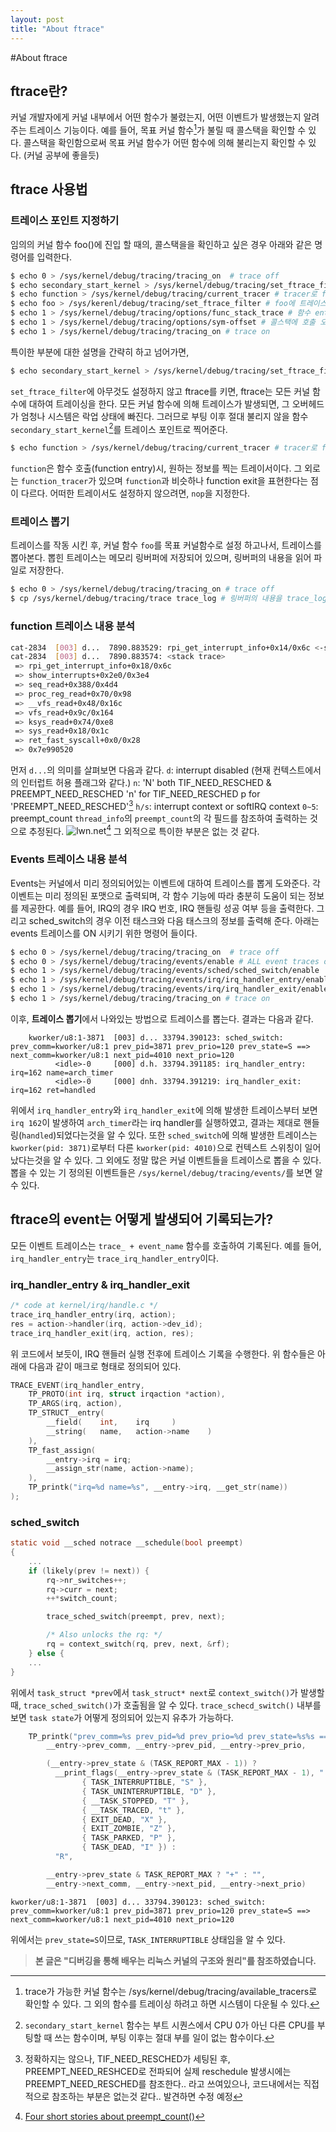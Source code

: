 ```yaml
---
layout: post
title: "About ftrace"
---
```


#About ftrace

## ftrace란?
커널 개발자에게 커널 내부에서 어떤 함수가 불렸는지, 어떤 이벤트가 발생했는지 알려주는 트레이스 기능이다.
예를 들어, 목표 커널 함수[^1]가 불릴 때 콜스택을 확인할 수 있다.
콜스택을 확인함으로써 목표 커널 함수가 어떤 함수에 의해 불리는지 확인할 수 있다. (커널 공부에 좋을듯)

## ftrace 사용법
### 트레이스 포인트 지정하기
임의의 커널 함수 foo()에 진입 할 때의, 콜스택을을 확인하고 싶은 경우 아래와 같은 명령어를 입력한다.
```bash
$ echo 0 > /sys/kernel/debug/tracing/tracing_on  # trace off
$ echo secondary_start_kernel > /sys/kernel/debug/tracing/set_ftrace_filter # secondary_start_kernel에 트레이스 포인트 설정
$ echo function > /sys/kernel/debug/tracing/current_tracer # tracer로 function 지정
$ echo foo > /sys/kerenl/debug/tracing/set_ftrace_filter # foo에 트레이스 포인트 설정
$ echo 1 > /sys/kernel/debug/tracing/options/func_stack_trace # 함수 entry에서 콜스택을 출력하도록 설정 <stack trace>
$ echo 1 > /sys/kernel/debug/tracing/options/sym-offset # 콜스택에 호출 오프셋 출력하도록 설정 예) vfs_read+0x9c
$ echo 1 > /sys/kernel/debug/tracing/tracing_on # trace on
```

특이한 부분에 대한 설명을 간략히 하고 넘어가면,
```bash
$ echo secondary_start_kernel > /sys/kernel/debug/tracing/set_ftrace_filter # secondary_start_kernel에 트레이스 포인트 설정
```
`set_ftrace_filter`에 아무것도 설정하지 않고 ftrace를 키면, ftrace는 모든 커널 함수에 대하여 트레이싱을 한다.
모든 커널 함수에 의해 트레이스가 발생되면, 그 오버헤드가 엄청나 시스템은 락업 상태에 빠진다.
그러므로 부팅 이후 절대 불리지 않을 함수`secondary_start_kernel`[^2]를 트레이스 포인트로 찍어준다.
```bash
$ echo function > /sys/kernel/debug/tracing/current_tracer # tracer로 function 지정
```
`function`은 함수 호출(function entry)시, 원하는 정보를 찍는 트레이서이다.
그 외로는 `function_tracer`가 있으며 `function`과 비슷하나 function exit을 표현한다는 점이 다르다.
어떠한 트레이서도 설정하지 않으려면, `nop`을 지정한다.

### 트레이스 뽑기
트레이스를 작동 시킨 후, 커널 함수 `foo`를 목표 커널함수로 설정 하고나서, 트레이스를 뽑아본다. 
뽑힌 트레이스는 메모리 링버퍼에 저장되어 있으며, 링버퍼의 내용을 읽어 파일로 저장한다.
```bash
$ echo 0 > /sys/kernel/debug/tracing/tracing_on # trace off
$ cp /sys/kernel/debug/tracing/trace trace_log # 링버퍼의 내용을 trace_log로 저장
```

### function 트레이스 내용 분석
```bash
cat-2834  [003] d...  7890.883529: rpi_get_interrupt_info+0x14/0x6c <-show_interrupts+0x2e0/0x3e4
cat-2834  [003] d...  7890.883574: <stack trace>
 => rpi_get_interrupt_info+0x18/0x6c
 => show_interrupts+0x2e0/0x3e4
 => seq_read+0x388/0x4d4
 => proc_reg_read+0x70/0x98
 => __vfs_read+0x48/0x16c
 => vfs_read+0x9c/0x164
 => ksys_read+0x74/0xe8
 => sys_read+0x18/0x1c
 => ret_fast_syscall+0x0/0x28
 => 0x7e990520
```
먼저 `d...`의 의미를 살펴보면 다음과 같다.
`d`: interrupt disabled (현재 컨텍스트에서의 인터럽트 허용 플래그와 같다.)
`n`: 'N' both TIF_NEED_RESCHED & PREEMPT_NEED_RESCHED 'n' for TIF_NEED_RESCHED p for 'PREEMPT_NEED_RESCHED'[^3]
`h/s`: interrupt context or softIRQ context
`0~5`: preempt_count
`thread_info`의 `preempt_count`의 각 필드를 참조하여 출력하는 것으로 추정된다.
![lwn.net](https://static.lwn.net/images/2020/preempt-count.svg)[^4]
그 외적으로 특이한 부분은 없는 것 같다.

### Events 트레이스 내용 분석
Events는 커널에서 미리 정의되어있는 이벤트에 대하여 트레이스를 뽑게 도와준다.
각 이벤트는 미리 정의된 포맷으로 출력되며, 각 함수 기능에 따라 충분히 도움이 되는 정보를 제공한다.
예를 들어, IRQ의 경우 IRQ 번호, IRQ 핸들링 성공 여부 등을 출력한다. 그리고 sched_switch의 경우 이전 태스크와 다음 태스크의 정보를 출력해 준다.
아래는 events 트레이스를 ON 시키기 위한 명령어 들이다.
```bash
$ echo 0 > /sys/kernel/debug/tracing/tracing_on  # trace off
$ echo 0 > /sys/kernel/debug/tracing/events/enable # ALL event traces off
$ echo 1 > /sys/kernel/debug/tracing/events/sched/sched_switch/enable
$ echo 1 > /sys/kernel/debug/tracing/events/irq/irq_handler_entry/enable
$ echo 1 > /sys/kernel/debug/tracing/events/irq/irq_handler_exit/enable
$ echo 1 > /sys/kernel/debug/tracing/tracing_on # trace on
```
이후, **트레이스 뽑기**에서 나와있는 방법으로 트레이스를 뽑는다.
결과는 다음과 같다.
```
    kworker/u8:1-3871  [003] d... 33794.390123: sched_switch: prev_comm=kworker/u8:1 prev_pid=3871 prev_prio=120 prev_state=S ==> next_comm=kworker/u8:1 next_pid=4010 next_prio=120
          <idle>-0     [000] d.h. 33794.391185: irq_handler_entry: irq=162 name=arch_timer
          <idle>-0     [000] dnh. 33794.391219: irq_handler_exit: irq=162 ret=handled
```
위에서 `irq_handler_entry`와 `irq_handler_exit`에 의해 발생한 트레이스부터 보면 `irq 162`이 발생하여 `arch_timer`라는 irq handler를 실행하였고, 결과는 제대로 핸들링(`handled`)되었다는것을 알 수 있다.
또한 `sched_switch`에 의해 발생한 트레이스는 `kworker(pid: 3871)`로부터 다른 `kworker(pid: 4010)`으로 컨텍스트 스위칭이 일어났다는것을 알 수 있다.
그 외에도 정말 많은 커널 이벤트들을 트레이스로 뽑을 수 있다.
뽑을 수 있는 기 정의된 이벤트들은 `/sys/kernel/debug/tracing/events/`를 보면 알 수 있다.

## ftrace의 event는 어떻게 발생되어 기록되는가?
모든 이벤트 트레이스는 `trace_ + event_name` 함수를 호출하여 기록된다.
예를 들어, `irq_handler_entry`는 `trace_irq_handler_entry`이다.
### irq_handler_entry & irq_handler_exit
```C
/* code at kernel/irq/handle.c */
trace_irq_handler_entry(irq, action);
res = action->handler(irq, action->dev_id);
trace_irq_handler_exit(irq, action, res);
```
위 코드에서 보듯이, IRQ 핸들러 실행 전후에 트레이스 기록을 수행한다.
위 함수들은 아래에 다음과 같이 매크로 형태로 정의되어 있다.
```C
TRACE_EVENT(irq_handler_entry,
    TP_PROTO(int irq, struct irqaction *action),
    TP_ARGS(irq, action),
    TP_STRUCT__entry(
        __field(    int,    irq     )
        __string(   name,   action->name    )
    ),
    TP_fast_assign(
        __entry->irq = irq;
        __assign_str(name, action->name);
    ),
    TP_printk("irq=%d name=%s", __entry->irq, __get_str(name))
);
```
### sched_switch
```C
static void __sched notrace __schedule(bool preempt)
{
    ...
    if (likely(prev != next)) {
        rq->nr_switches++;
        rq->curr = next;
        ++*switch_count;

        trace_sched_switch(preempt, prev, next);

        /* Also unlocks the rq: */
        rq = context_switch(rq, prev, next, &rf);
    } else {
    ...
}
```
위에서 `task_struct *prev`에서 `task_struct* next`로 `context_switch()`가 발생할 때, `trace_sched_switch()`가 호출됨을 알 수 있다.
`trace_schecd_switch()` 내부를 보면 `task state`가 어떻게 정의되어 있는지 유추가 가능하다.
```C
    TP_printk("prev_comm=%s prev_pid=%d prev_prio=%d prev_state=%s%s ==> next_comm=%s next_pid=%d next_prio=%d",
        __entry->prev_comm, __entry->prev_pid, __entry->prev_prio,

        (__entry->prev_state & (TASK_REPORT_MAX - 1)) ?
          __print_flags(__entry->prev_state & (TASK_REPORT_MAX - 1), "|",
                { TASK_INTERRUPTIBLE, "S" },
                { TASK_UNINTERRUPTIBLE, "D" },
                { __TASK_STOPPED, "T" },
                { __TASK_TRACED, "t" },
                { EXIT_DEAD, "X" },
                { EXIT_ZOMBIE, "Z" },
                { TASK_PARKED, "P" },
                { TASK_DEAD, "I" }) :
          "R",

        __entry->prev_state & TASK_REPORT_MAX ? "+" : "",
        __entry->next_comm, __entry->next_pid, __entry->next_prio)
```
```    
kworker/u8:1-3871  [003] d... 33794.390123: sched_switch: prev_comm=kworker/u8:1 prev_pid=3871 prev_prio=120 prev_state=S ==> next_comm=kworker/u8:1 next_pid=4010 next_prio=120
```
위에서는 `prev_state=S`이므로, `TASK_INTERRUPTIBLE` 상태임을 알 수 있다.

>**본 글은 "디버깅을 통해 배우는 리눅스 커널의 구조와 원리"를 참조하였습니다.**

[^1]: trace가 가능한 커널 함수는 /sys/kernel/debug/tracing/available_tracers로 확인할 수 있다. 그 외의 함수를 트레이싱 하려고 하면 시스템이 다운될 수 있다.
[^2]: `secondary_start_kernel` 함수는 부트 시퀀스에서 CPU 0가 아닌 다른 CPU를 부팅할 때 쓰는 함수이며, 부팅 이후는 절대 부를 일이 없는 함수이다.
[^3]: 정확하지는 않으나, TIF_NEED_RESCHED가 세팅된 후, PREEMPT_NEED_RESHCED로 전파되어 실제 reschedule 발생시에는 PREEMPT_NEED_RESCHED를 참조한다.. 라고 쓰여있으나, 코드내에서는 직접적으로 참조하는 부분은 없는것 같다.. 발견하면 수정 예정
[^4]: [Four short stories about preempt_count()](https://lwn.net/Articles/831678/)